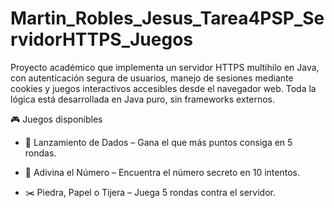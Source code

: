 # Martin_Robles_Jesus_Tarea4PSP_ServidorHTTPS_Juegos

Proyecto académico que implementa un servidor HTTPS multihilo en Java, con autenticación segura de usuarios, manejo de sesiones mediante cookies y juegos interactivos accesibles desde el navegador web. Toda la lógica está desarrollada en Java puro, sin frameworks externos.

🎮 Juegos disponibles

- 🎲 Lanzamiento de Dados – Gana el que más puntos consiga en 5 rondas.    

- 🔢 Adivina el Número – Encuentra el número secreto en 10 intentos.

- ✂️ Piedra, Papel o Tijera – Juega 5 rondas contra el servidor.
